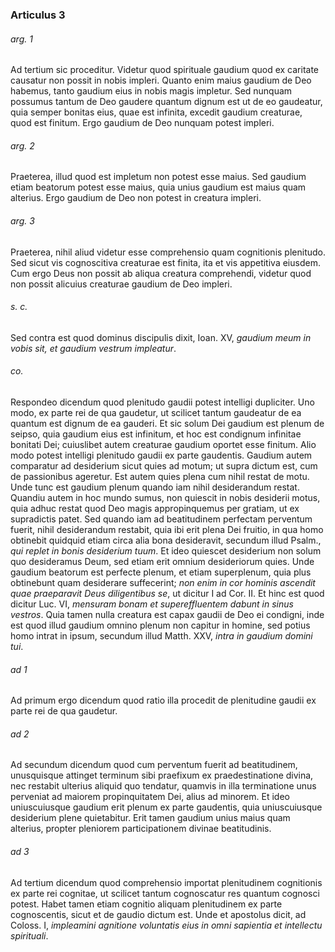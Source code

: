 ### Articulus 3

###### arg. 1
Ad tertium sic proceditur. Videtur quod spirituale gaudium quod ex caritate causatur non possit in nobis impleri. Quanto enim maius gaudium de Deo habemus, tanto gaudium eius in nobis magis impletur. Sed nunquam possumus tantum de Deo gaudere quantum dignum est ut de eo gaudeatur, quia semper bonitas eius, quae est infinita, excedit gaudium creaturae, quod est finitum. Ergo gaudium de Deo nunquam potest impleri.

###### arg. 2
Praeterea, illud quod est impletum non potest esse maius. Sed gaudium etiam beatorum potest esse maius, quia unius gaudium est maius quam alterius. Ergo gaudium de Deo non potest in creatura impleri.

###### arg. 3
Praeterea, nihil aliud videtur esse comprehensio quam cognitionis plenitudo. Sed sicut vis cognoscitiva creaturae est finita, ita et vis appetitiva eiusdem. Cum ergo Deus non possit ab aliqua creatura comprehendi, videtur quod non possit alicuius creaturae gaudium de Deo impleri.

###### s. c.
Sed contra est quod dominus discipulis dixit, Ioan. XV, *gaudium meum in vobis sit, et gaudium vestrum impleatur*.

###### co.
Respondeo dicendum quod plenitudo gaudii potest intelligi dupliciter. Uno modo, ex parte rei de qua gaudetur, ut scilicet tantum gaudeatur de ea quantum est dignum de ea gauderi. Et sic solum Dei gaudium est plenum de seipso, quia gaudium eius est infinitum, et hoc est condignum infinitae bonitati Dei; cuiuslibet autem creaturae gaudium oportet esse finitum. Alio modo potest intelligi plenitudo gaudii ex parte gaudentis. Gaudium autem comparatur ad desiderium sicut quies ad motum; ut supra dictum est, cum de passionibus ageretur. Est autem quies plena cum nihil restat de motu. Unde tunc est gaudium plenum quando iam nihil desiderandum restat. Quandiu autem in hoc mundo sumus, non quiescit in nobis desiderii motus, quia adhuc restat quod Deo magis appropinquemus per gratiam, ut ex supradictis patet. Sed quando iam ad beatitudinem perfectam perventum fuerit, nihil desiderandum restabit, quia ibi erit plena Dei fruitio, in qua homo obtinebit quidquid etiam circa alia bona desideravit, secundum illud Psalm., *qui replet in bonis desiderium tuum*. Et ideo quiescet desiderium non solum quo desideramus Deum, sed etiam erit omnium desideriorum quies. Unde gaudium beatorum est perfecte plenum, et etiam superplenum, quia plus obtinebunt quam desiderare suffecerint; *non enim in cor hominis ascendit quae praeparavit Deus diligentibus se*, ut dicitur I ad Cor. II. Et hinc est quod dicitur Luc. VI, *mensuram bonam et supereffluentem dabunt in sinus vestros*. Quia tamen nulla creatura est capax gaudii de Deo ei condigni, inde est quod illud gaudium omnino plenum non capitur in homine, sed potius homo intrat in ipsum, secundum illud Matth. XXV, *intra in gaudium domini tui*.

###### ad 1
Ad primum ergo dicendum quod ratio illa procedit de plenitudine gaudii ex parte rei de qua gaudetur.

###### ad 2
Ad secundum dicendum quod cum perventum fuerit ad beatitudinem, unusquisque attinget terminum sibi praefixum ex praedestinatione divina, nec restabit ulterius aliquid quo tendatur, quamvis in illa terminatione unus perveniat ad maiorem propinquitatem Dei, alius ad minorem. Et ideo uniuscuiusque gaudium erit plenum ex parte gaudentis, quia uniuscuiusque desiderium plene quietabitur. Erit tamen gaudium unius maius quam alterius, propter pleniorem participationem divinae beatitudinis.

###### ad 3
Ad tertium dicendum quod comprehensio importat plenitudinem cognitionis ex parte rei cognitae, ut scilicet tantum cognoscatur res quantum cognosci potest. Habet tamen etiam cognitio aliquam plenitudinem ex parte cognoscentis, sicut et de gaudio dictum est. Unde et apostolus dicit, ad Coloss. I, *impleamini agnitione voluntatis eius in omni sapientia et intellectu spirituali*.

